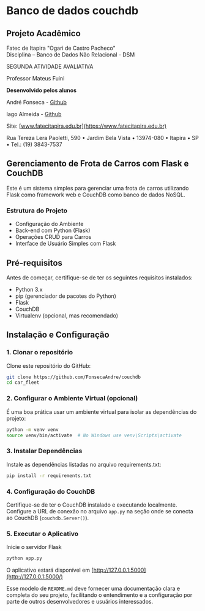 # Banco de dados couchdb  

## Projeto Acadêmico  

Fatec de Itapira "Ogari de Castro Pacheco"  
Disciplina – Banco de Dados Não Relacional - DSM

SEGUNDA ATIVIDADE AVALIATIVA

Professor Mateus Fuini

**Desenvolvido pelos alunos**  

André Fonseca - [Github](https://github.com/FonsecaAndre)  

Iago Almeida - [Github](https://github.com/Iagooalmeida)  

Site: [www.fatecitapira.edu.br](https://www.fatecitapira.edu.br)

Rua Tereza Lera Paoletti, 590 • Jardim Bela Vista • 13974-080 • Itapira • SP • Tel.: (19) 3843-7537  

## Gerenciamento de Frota de Carros com Flask e CouchDB  

Este é um sistema simples para gerenciar uma frota de carros utilizando Flask como framework web e CouchDB como banco de dados NoSQL.

### Estrutura do Projeto  

- Configuração do Ambiente
- Back-end com Python (Flask)
- Operações CRUD para Carros
- Interface de Usuário Simples com Flask

## Pré-requisitos

Antes de começar, certifique-se de ter os seguintes requisitos instalados:

- Python 3.x
- pip (gerenciador de pacotes do Python)
- Flask
- CouchDB
- Virtualenv (opcional, mas recomendado)

## Instalação e Configuração

### 1. Clonar o repositório

Clone este repositório do GitHub:

```bash
git clone https://github.com/FonsecaAndre/couchdb
cd car_fleet
```

### 2. Configurar o Ambiente Virtual (opcional)

É uma boa prática usar um ambiente virtual para isolar as dependências do projeto:  

```bash
python -m venv venv
source venv/bin/activate  # No Windows use venv\Scripts\activate
```  

### 3. Instalar Dependências  

Instale as dependências listadas no arquivo requirements.txt:

```bash
pip install -r requirements.txt
```  

### 4. Configuração do CouchDB  

Certifique-se de ter o CouchDB instalado e executando localmente.
Configure a URL de conexão no arquivo `app.py` na seção onde se conecta ao CouchDB (`couchdb.Server()`).

### 5. Executar o Aplicativo  

Inicie o servidor Flask  

```bash
python app.py
```  

O aplicativo estará disponível em [http://127.0.0.1:5000](http://127.0.0.1:5000/)  

Esse modelo de `README.md` deve fornecer uma documentação clara e completa do seu projeto, facilitando o entendimento e a configuração por parte de outros desenvolvedores e usuários interessados.
